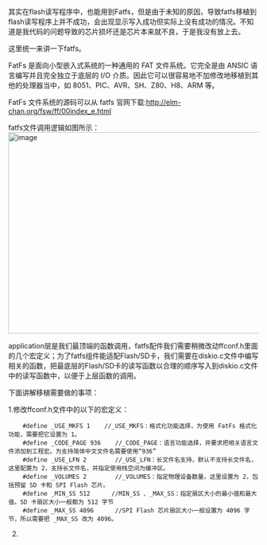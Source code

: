   其实在flash读写程序中，也能用到Fatfs，但是由于未知的原因，导致fatfs移植到flash读写程序上并不成功，会出现显示写入成功但实际上没有成功的情况。不知道是我代码的问题导致的芯片损坏还是芯片本来就不良，于是我没有放上去。

  这里统一来讲一下fatfs。

  FatFs 是面向小型嵌入式系统的一种通用的 FAT 文件系统。它完全是由 ANSIC 语言编写并且完全独立于底层的 I/O 介质。因此它可以很容易地不加修改地移植到其他的处理器当中，如 8051、PIC、AVR、SH、Z80、H8、ARM 等。

  FatFs 文件系统的源码可以从 fatfs 官网下载:http://elm-chan.org/fsw/ff/00index_e.html

  fatfs文件调用逻辑如图所示：
  <img width="967" height="405" alt="image" src="https://github.com/user-attachments/assets/36d5ccf1-6d9c-485c-bd15-1d1f5098d292" />


  application层是我们最顶端的函数调用，fatfs配件我们需要稍微改动ffconf.h里面的几个宏定义；为了fatfs组件能适配Flash/SD卡，我们需要在diskio.c文件中编写相关的函数，把最底层的Flash/SD卡的读写函数以合理的顺序写入到diskio.c文件
中的读写函数中，以便于上层函数的调用。

  下面讲解移植需要做的事项：

  1.修改ffconf.h文件中的以下的宏定义：

        #define _USE_MKFS 1    //_USE_MKFS：格式化功能选择，为使用 FatFs 格式化功能，需要把它设置为 1。
        #define _CODE_PAGE 936    //_CODE_PAGE：语言功能选择，并要求把相关语言文件添加到工程宏。为支持简体中文文件名需要使用“936”
        #define _USE_LFN 2        //_USE_LFN：长文件名支持，默认不支持长文件名，这里配置为 2，支持长文件名，并指定使用栈空间为缓冲区。
        #define _VOLUMES 2        //_VOLUMES：指定物理设备数量，这里设置为 2，包括预留 SD 卡和 SPI Flash 芯片。
        #define _MIN_SS 512      //MIN_SS 、_MAX_SS：指定扇区大小的最小值和最大值。SD 卡扇区大小一般都为 512 字节
        #define _MAX_SS 4096      //SPI Flash 芯片扇区大小一般设置为 4096 字节，所以需要把 _MAX_SS 改为 4096。


  2.
